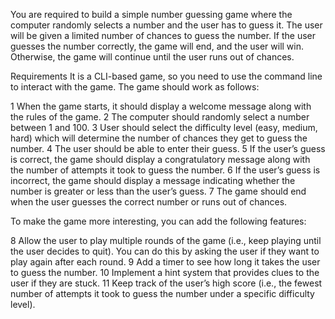 You are required to build a simple number guessing game where the computer randomly selects a number and the user has to guess it. The user will be given a limited number of chances to guess the number. If the user guesses the number correctly, the game will end, and the user will win. Otherwise, the game will continue until the user runs out of chances.

Requirements
It is a CLI-based game, so you need to use the command line to interact with the game. The game should work as follows:

1 When the game starts, it should display a welcome message along with the rules of the game.
2 The computer should randomly select a number between 1 and 100.
3 User should select the difficulty level (easy, medium, hard) which will determine the number of chances they get to guess the number.
4 The user should be able to enter their guess.
5 If the user’s guess is correct, the game should display a congratulatory message along with the number of attempts it took to guess the number.
6 If the user’s guess is incorrect, the game should display a message indicating whether the number is greater or less than the user’s guess.
7 The game should end when the user guesses the correct number or runs out of chances.

To make the game more interesting, you can add the following features:

8 Allow the user to play multiple rounds of the game (i.e., keep playing until the user decides to quit). You can do this by asking the user if they want to play again after each round.
9 Add a timer to see how long it takes the user to guess the number.
10 Implement a hint system that provides clues to the user if they are stuck.
11 Keep track of the user’s high score (i.e., the fewest number of attempts it took to guess the number under a specific difficulty level).